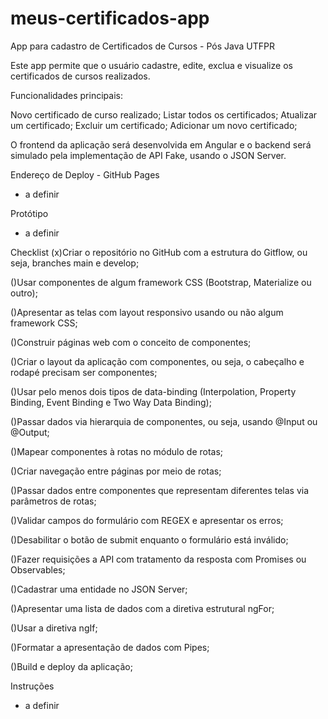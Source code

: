 # meus-certificados-app
App para cadastro de Certificados de Cursos - Pós Java UTFPR

Este app permite que o usuário cadastre, edite, exclua e visualize os certificados de cursos realizados. 

Funcionalidades principais:

Novo certificado de curso realizado;
Listar todos os certificados;
Atualizar um certificado;
Excluir um certificado;
Adicionar um novo certificado;


O frontend da aplicação será desenvolvida em Angular e o backend será simulado pela implementação de API Fake, usando o JSON Server.

Endereço de Deploy - GitHub Pages
* a definir 

Protótipo
* a definir 

Checklist
(x)Criar o repositório no GitHub com a estrutura do Gitflow, ou seja, branches main e develop;      

()Usar componentes de algum framework CSS (Bootstrap, Materialize ou outro);      

()Apresentar as telas com layout responsivo usando ou não algum framework CSS;

()Construir páginas web com o conceito de componentes;

()Criar o layout da aplicação com componentes, ou seja, o cabeçalho e rodapé precisam ser componentes;

()Usar pelo menos dois tipos de data-binding (Interpolation, Property Binding, Event Binding e Two Way Data Binding);

()Passar dados via hierarquia de componentes, ou seja, usando @Input ou @Output;

()Mapear componentes à rotas no módulo de rotas;

()Criar navegação entre páginas por meio de rotas;

()Passar dados entre componentes que representam diferentes telas via parâmetros de rotas;

()Validar campos do formulário com REGEX e apresentar os erros;

()Desabilitar o botão de submit enquanto o formulário está inválido;

()Fazer requisições a API com tratamento da resposta com Promises ou Observables;

()Cadastrar uma entidade no JSON Server;

()Apresentar uma lista de dados com a diretiva estrutural ngFor;

()Usar a diretiva ngIf; 

()Formatar a apresentação de dados com Pipes;   

()Build e deploy da aplicação;


Instruções
* a definir 
